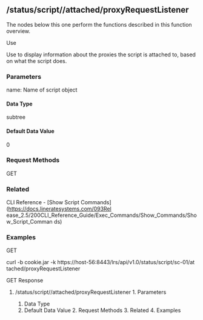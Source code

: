 ## /status/script/<name>/attached/proxyRequestListener

The nodes below this one perform the functions described in this function
overview.

Use

Use to display information about the proxies the script is attached to, based
on what the script does.

### Parameters

name: Name of script object

#### Data Type

subtree

#### Default Data Value

0

### Request Methods

GET

### Related

CLI Reference - [Show Script Commands](https://docs.lineratesystems.com/093Rel
ease_2.5/200CLI_Reference_Guide/Exec_Commands/Show_Commands/Show_Script_Comman
ds)

### Examples

GET

curl -b cookie.jar -k https://host-56:8443/lrs/api/v1.0/status/script/sc-01/at
tached/proxyRequestListener

GET Response

    
    
       

  1. /status/script/<name>/attached/proxyRequestListener
    1. Parameters
      1. Data Type
      2. Default Data Value
    2. Request Methods
    3. Related
    4. Examples

